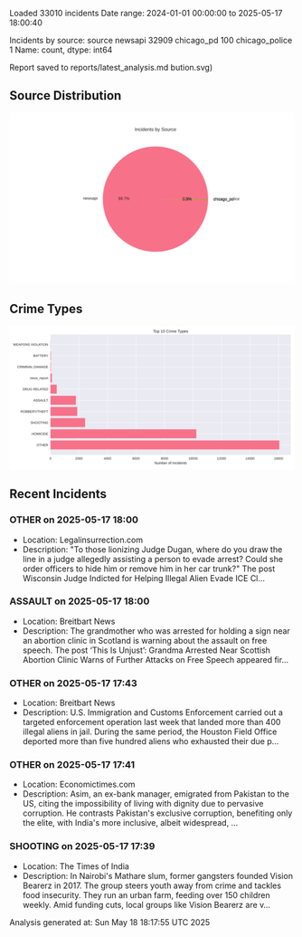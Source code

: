 
Loaded 33010 incidents
Date range: 2024-01-01 00:00:00 to 2025-05-17 18:00:40

Incidents by source:
source
newsapi           32909
chicago_pd          100
chicago_police        1
Name: count, dtype: int64

Report saved to reports/latest_analysis.md
bution.svg)

## Source Distribution
![Source Distribution](images/source_distribution.svg)

## Crime Types
![Crime Types](images/crime_types.svg)

## Recent Incidents

### OTHER on 2025-05-17 18:00
- Location: Legalinsurrection.com
- Description: "To those lionizing Judge Dugan, where do you draw the line in a judge allegedly assisting a person to evade arrest? Could she order officers to hide him or remove him in her car trunk?"
The post Wisconsin Judge Indicted for Helping Illegal Alien Evade ICE Cl…


### ASSAULT on 2025-05-17 18:00
- Location: Breitbart News
- Description: The grandmother who was arrested for holding a sign near an abortion clinic in Scotland is warning about the assault on free speech.
The post ‘This Is Unjust’: Grandma Arrested Near Scottish Abortion Clinic Warns of Further Attacks on Free Speech appeared fir…


### OTHER on 2025-05-17 17:43
- Location: Breitbart News
- Description: U.S. Immigration and Customs Enforcement carried out a targeted enforcement operation last week that landed more than 400 illegal aliens in jail. During the same period, the Houston Field Office deported more than five hundred aliens who exhausted their due p…


### OTHER on 2025-05-17 17:41
- Location: Economictimes.com
- Description: Asim, an ex-bank manager, emigrated from Pakistan to the US, citing the impossibility of living with dignity due to pervasive corruption. He contrasts Pakistan's exclusive corruption, benefiting only the elite, with India's more inclusive, albeit widespread, …


### SHOOTING on 2025-05-17 17:39
- Location: The Times of India
- Description: In Nairobi's Mathare slum, former gangsters founded Vision Bearerz in 2017. The group steers youth away from crime and tackles food insecurity. They run an urban farm, feeding over 150 children weekly. Amid funding cuts, local groups like Vision Bearerz are v…

Analysis generated at: Sun May 18 18:17:55 UTC 2025
